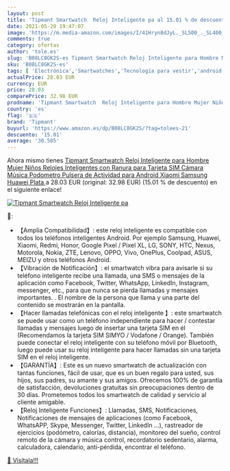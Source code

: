 ```yaml
---
layout: post
title: 'Tipmant Smartwatch  Reloj Inteligente pa al 15.01 % de descuento'
date: 2021-05-20 19:47:07
image: 'https://m.media-amazon.com/images/I/41Hryn8dJyL._SL500_._SL400_.jpg'
comments: true
category: ofertas
author: 'tole.es'
slug: 'B08LC8GK2S-es Tipmant Smartwatch Reloj Inteligente para Hombre Mujer...'
sku: 'B08LC8GK2S-es'
tags: [ 'Electrónica','Smartwatches','Tecnología para vestir','android','tipmant', ]
actualPrice: 28.03 EUR
currency: EUR
price: 28.03
comparePrice: 32.98 EUR
prodname: 'Tipmant Smartwatch  Reloj Inteligente para Hombre Mujer Niños  Relojes Inteligentes con Ranura para Tarjeta SIM Cámara Música Podometro Pulsera de Actividad para Android Xiaomi Samsung Huawei  Plata '
country: 'es'
flag: '🇪🇸'
brand: 'Tipmant'
buyurl: 'https://www.amazon.es/dp/B08LC8GK2S/?tag=tolees-21'
descuento: '15.01'
average: '30.505'
---
```


Ahora mismo tienes [Tipmant Smartwatch  Reloj Inteligente para Hombre Mujer Niños  Relojes Inteligentes con Ranura para Tarjeta SIM Cámara Música Podometro Pulsera de Actividad para Android Xiaomi Samsung Huawei  Plata ](https://www.amazon.es/dp/B08LC8GK2S/?tag=tolees-21) a 28.03 EUR (original: 32.98 EUR) (15.01 %  de descuento) en el siguiente enlace!

[![Tipmant Smartwatch  Reloj Inteligente pa](https://m.media-amazon.com/images/I/41Hryn8dJyL._SL500_._SL400_.jpg)](https://www.amazon.es/dp/B08LC8GK2S/?tag=tolees-21)

🔎:

- 【Amplia Compatibilidad】: este reloj inteligente es compatible con todos los teléfonos inteligentes Android. Por ejemplo Samsung, Huawei, Xiaomi, Redmi, Honor, Google Pixel / Pixel XL, LG, SONY, HTC, Nexus, Motorola, Nokia, ZTE, Lenovo, OPPO, Vivo, OnePlus, Coolpad, ASUS, MEIZU y otros teléfonos Android.
- 【Vibración de Notificación】: el smartwatch vibra para avisarle si su teléfono inteligente recibe una llamada, una SMS o mensajes de la aplicación como Facebook, Twitter, WhatsApp, LinkedIn, Instagram, messenger, etc., para que nunca se pierda llamadas y mensajes importantes. . El nombre de la persona que llama y una parte del contenido se mostrarán en la pantalla.
- 【Hacer llamadas telefónicas con el reloj inteligente 】: este smartwatch se puede usar como un teléfono independiente para hacer / contestar llamadas y mensajes luego de insertar una tarjeta SIM en él (Recomendamos la tarjeta SIM SIMYO / Vodafone / Orange). También puede conectar el reloj inteligente con su teléfono móvil por Bluetooth, luego puede usar su reloj inteligente para hacer llamadas sin una tarjeta SIM en el reloj inteligente.
- 【GARANTÍA】: Este es un nuevo smartwatch de actualización con tantas funciones, fácil de usar, que es un buen regalo para usted, sus hijos, sus padres, su amante y sus amigos. Ofrecemos 100% de garantía de satisfacción, devoluciones gratuitas sin preocupaciones dentro de 30 días. Prometemos todos los smartwatch de calidad y servicio al cliente amigable.
- 【Reloj Inteligente Funciones】: Llamadas, SMS, Notificaciones, Notificaciones de mensajes de aplicaciones (como Facebook, WhatsAPP, Skype, Messenger, Twitter, LinkedIn ...), rastreador de ejercicios (podómetro, calorías, distancia), monitoreo del sueño, control remoto de la cámara y música control, recordatorio sedentario, alarma, calculadora, calendario, anti-pérdida, encontrar el teléfono.

[🛒 Visítala!!!](https://www.amazon.es/dp/B08LC8GK2S/?tag=tolees-21)
